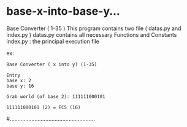 # base-x-into-base-y...
Base Converter ( 1-35 ) 
This program contains two file ( datas.py and index.py )
    datas.py contains all necessary Functions and Constants
    index.py : the principal execution file
    
ex: 

    Base Converter ( x into y) (1-35)
    
    Entry
    base x: 2
    base y: 16
    
    Grab world (of base 2): 111111000101

    111111000101 (2) = FC5 (16)  

      
#.......................................................
